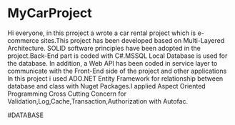 # MyCarProject
Hi everyone, in this prroject a wrote a car rental project which is e-commerce sites.This project has been developed based on Multi-Layered Architecture. SOLID software principles have been adopted in the project.Back-End part is coded with C#.MSSQL Local Database is used for the database. In addition, a Web API has been coded in service layer to communicate with the Front-End side of the project and other applications In this project i used ADO.NET Entity Framework for relationship between database and class with Nuget Packages.I applied Aspect Oriented Programming Cross Cutting Concern for Validation,Log,Cache,Transaction,Authorization with Autofac.

#DATABASE
